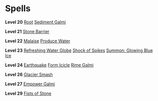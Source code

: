 <!-- TITLE: Geomancer -->
<!-- SUBTITLE: Geomancers are in tune with their environment, capable of channeling the strength of raging rivers, erupting volcanos, crashing landslides and crushing ice into weapons of destruction.  Some practicioners have even taken to animating the elements into combat-ready golems that willingly do their bidding.  -->

# Spells

**Level 20**
[Root](root)
[Sediment Galmi](sediment-galmi)

**Level 21**
[Stone Barrier](stone-barrier)

**Level 22**
[Malaise](malaise)
[Produce Water](produce-water)

**Level 23**
[Refreshing Water Globe](refreshing-water-globe)
[Shock of Spikes](shock-of-spikes)
[Summon: Glowing Blue Ice](summon-glowing-blue-ice)

**Level 24**
[Earthquake](earthquake)
[Form Icicle](form-icicle)
[Rime Galmi](rime-galmi)

**Level 26**
[Glacier Smash](glacier-smash)

**Level 27**
[Empower Galmi](empower-galmi)

**Level 29**
[Fists of Stone](fists-of-stone)